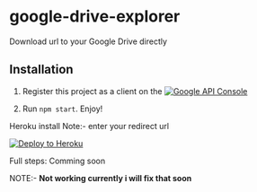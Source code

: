 # google-drive-explorer

Download url to your Google Drive directly

## Installation

1. Register this project as a client on the [![Google API Console](https://i.imgur.com/E71Apyx.png)](http://console.developers.google.com) 

2. Run `npm start`. Enjoy!

Heroku install 
Note:- enter your redirect url

[![Deploy to Heroku](https://www.herokucdn.com/deploy/button.png)](https://heroku.com/deploy)

Full steps: Comming soon


NOTE:- **Not working currently i will fix that soon**
